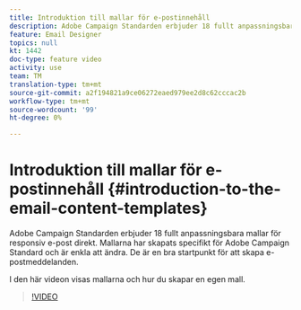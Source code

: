 ```yaml
---
title: Introduktion till mallar för e-postinnehåll
description: Adobe Campaign Standarden erbjuder 18 fullt anpassningsbara mallar för responsiv e-post direkt.  Mallarna har skapats specifikt för Adobe Campaign Standard och är enkla att ändra. De är en bra startpunkt för att skapa e-postmeddelanden.
feature: Email Designer
topics: null
kt: 1442
doc-type: feature video
activity: use
team: TM
translation-type: tm+mt
source-git-commit: a2f194821a9ce06272eaed979ee2d8c62cccac2b
workflow-type: tm+mt
source-wordcount: '99'
ht-degree: 0%

---
```



# Introduktion till mallar för e-postinnehåll {#introduction-to-the-email-content-templates}

Adobe Campaign Standarden erbjuder 18 fullt anpassningsbara mallar för responsiv e-post direkt. Mallarna har skapats specifikt för Adobe Campaign Standard och är enkla att ändra. De är en bra startpunkt för att skapa e-postmeddelanden.

I den här videon visas mallarna och hur du skapar en egen mall.

>[!VIDEO](https://video.tv.adobe.com/v/23106?quality=12)
